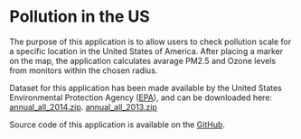 Pollution in the US
========================================================

The purpose of this application is to allow users to check pollution scale for a specific location in the United States of America. 
After placing a marker on the map, the application calculates avarage PM2.5 and Ozone levels from monitors within the chosen radius.

Dataset for this application has been made available by the United States Environmental Protection Agency ([EPA](http://www.epa.gov/)), and can be downloaded here: 
[annual_all_2014.zip](http://aqsdr1.epa.gov/aqsweb/aqstmp/airdata/annual_all_2014.zip).
[annual_all_2013.zip](http://aqsdr1.epa.gov/aqsweb/aqstmp/airdata/annual_all_2013.zip)

Source code of this application is available on the [GitHub](https://github.com/kksimka/Developing-Data-Products-Course-Project/tree/master).








